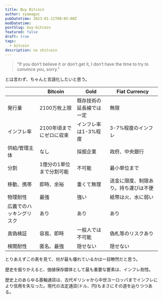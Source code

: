 ```yaml
---
title: Buy Bitcoin
author: syamaguc
pubDatetime: 2023-01-11T00:05:00Z
modDatetime:
postSlug: buy-bitcoin
featured: false
draft: true
tags:
  - bitcoin
description: no shitcoin
---
```


> “If you don’t believe it or don’t get it, I don’t have the time to try to convince you, sorry.”

とは言わず、ちゃんと言語化したいと思う。

|                          | Bitcoin                  | Gold                     | Fiat Currency                        |
| ------------------------ | ------------------------ | ------------------------ | ------------------------------------ |
| 発行量                   | 2100万枚上限             | 既存技術の延長線では一定 | 無限                                 |
| インフレ率               | 2100年頃までにゼロに収束 | インフレ率は1-3%程度     | 3-7%程度のインフレ                   |
| 供給/管理主体            | なし                     | 採掘企業                 | 政府、中央銀行                       |
| 分割                     | 1億分の1単位まで分割可能 | 不可能                   | 最小単位まで                         |
| 移動、携帯               | 即時、余裕               | 重くて無理               | 送金に限度、制限あり。持ち運びは不便 |
| 物理耐性                 | 最強                     | 強い                     | 紙幣は火、水に弱い                   |
| 広義でのハッキングリスク | あり                     | あり                     | あり                                 |
| 真偽検証                 | 容易、即時               | 一般人では不可能         | 偽札等のリスクあり                   |
| 検閲耐性                 | 匿名、最強               | 隠せない                 | 隠せない                             |

とりあえずこの表を見て、何が最も優れているかは一目瞭然だと思う。

歴史を振りかえると、価値保存媒体として最も重要な要素は、インフレ耐性。

歴史上のあらゆる基軸通貨は、古代ギリシャから中世ヨーロッパまでインフレにより信用を失なった。現代の法定通貨(ドル、円)もまさにその道を辿りつつある。
